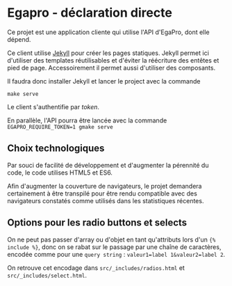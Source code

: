 # Egapro - déclaration directe

Ce projet est une application cliente qui utilise l'API d'EgaPro, dont elle dépend.

Ce client utilise [Jekyll](https://jekyllrb.com/) pour créer les pages statiques.
Jekyll permet ici d'utiliser des templates réutilisables et d'éviter la réécriture des entêtes et pied de page.
Accessoirement il permet aussi d'utiliser des composants.

Il faudra donc installer Jekyll et lancer le project avec la commande

```
make serve
```

Le client s'authentifie par _token_.

En parallèle, l'API pourra être lancée avec la commande `EGAPRO_REQUIRE_TOKEN=1 gmake serve`

## Choix technologiques

Par souci de facilité de développement et d'augmenter la pérennité du code, le code utilises HTML5 et ES6.

Afin d'augmenter la couverture de navigateurs, le projet demandera certainement à être transpilé pour être rendu compatible avec des navigateurs constatés comme utilisés dans les statistiques récentes.

## Options pour les radio buttons et selects

On ne peut pas passer d'array ou d'objet en tant qu'attributs lors d'un `{% include %}`,
donc on se rabat sur le passage par une chaîne de caractères, encodée comme
pour une `query string` : `valeur1=label 1&valeur2=label 2`.

On retrouve cet encodage dans `src/_includes/radios.html` et `src/_includes/select.html`.
